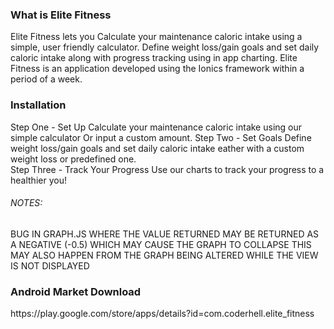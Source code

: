 <h3>What is Elite Fitness</h3>
Elite Fitness lets you Calculate your maintenance caloric intake using a simple, user friendly calculator.
Define weight loss/gain goals and set daily caloric intake along with progress tracking using in app charting.
Elite Fitness is an application developed using the Ionics framework within a period of a week.
<h3>Installation</h3>
Step One - Set Up
Calculate your maintenance caloric intake using our simple calculator
Or input a custom amount.
Step Two - Set Goals
Define weight loss/gain goals and set daily caloric intake eather with 
a custom weight loss or predefined one.<br>
Step Three - Track Your Progress
Use our charts to track your progress to a healthier you!


<h6>NOTES:</h6>
BUG IN GRAPH.JS WHERE THE VALUE RETURNED MAY BE RETURNED AS A NEGATIVE
(-0.5) WHICH MAY CAUSE THE GRAPH TO COLLAPSE
THIS MAY ALSO HAPPEN FROM THE GRAPH BEING ALTERED WHILE THE VIEW IS NOT DISPLAYED

<h3>Android Market Download</h3>
https://play.google.com/store/apps/details?id=com.coderhell.elite_fitness
